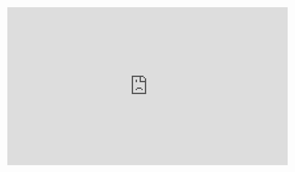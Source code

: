 <iframe width="640" height="360" src="https://www.youtube.com/watch?v=Ukxw37hXWy4" frameborder="0" gesture="media" allowfullscreen=""></iframe>
